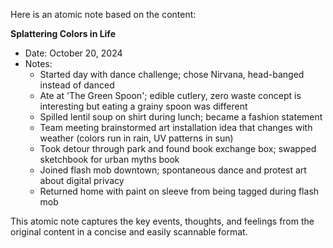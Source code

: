 Here is an atomic note based on the content:

**Splattering Colors in Life**

- Date: October 20, 2024
- Notes:
	+ Started day with dance challenge; chose Nirvana, head-banged instead of danced
	+ Ate at 'The Green Spoon'; edible cutlery, zero waste concept is interesting but eating a grainy spoon was different
	+ Spilled lentil soup on shirt during lunch; became a fashion statement
	+ Team meeting brainstormed art installation idea that changes with weather (colors run in rain, UV patterns in sun)
	+ Took detour through park and found book exchange box; swapped sketchbook for urban myths book
	+ Joined flash mob downtown; spontaneous dance and protest art about digital privacy
	+ Returned home with paint on sleeve from being tagged during flash mob

This atomic note captures the key events, thoughts, and feelings from the original content in a concise and easily scannable format.